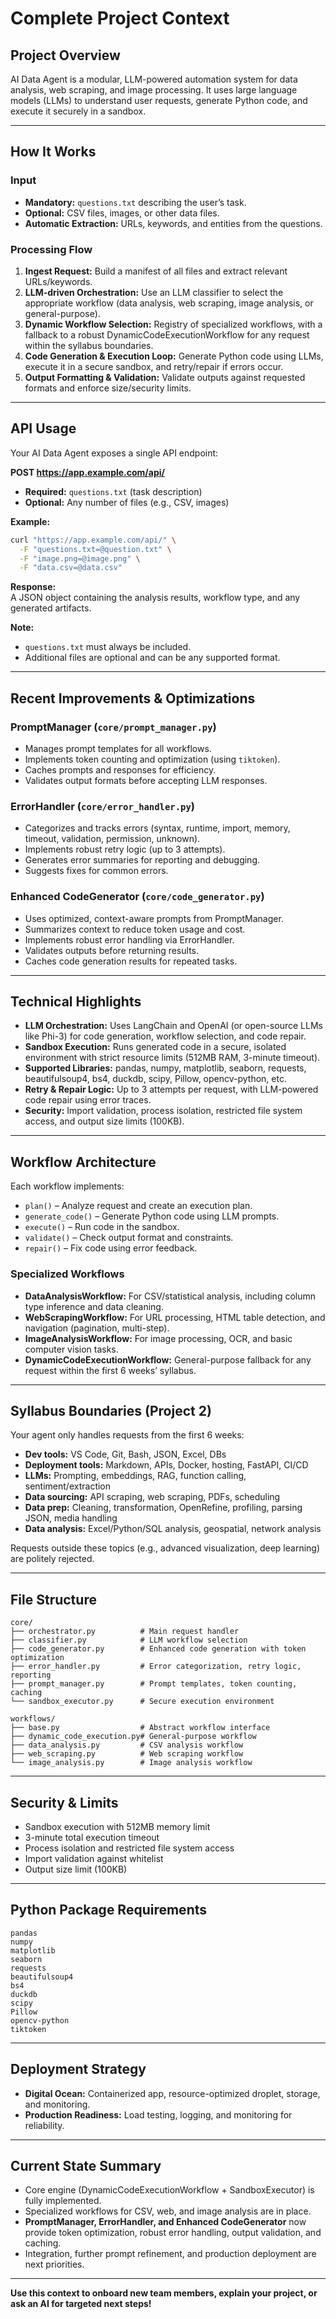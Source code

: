 # Complete Project Context

## Project Overview

AI Data Agent is a modular, LLM-powered automation system for data analysis, web scraping, and image processing. It uses large language models (LLMs) to understand user requests, generate Python code, and execute it securely in a sandbox.

---

## How It Works

### Input
- **Mandatory:** `questions.txt` describing the user’s task.
- **Optional:** CSV files, images, or other data files.
- **Automatic Extraction:** URLs, keywords, and entities from the questions.

### Processing Flow
1. **Ingest Request:** Build a manifest of all files and extract relevant URLs/keywords.
2. **LLM-driven Orchestration:** Use an LLM classifier to select the appropriate workflow (data analysis, web scraping, image analysis, or general-purpose).
3. **Dynamic Workflow Selection:** Registry of specialized workflows, with a fallback to a robust DynamicCodeExecutionWorkflow for any request within the syllabus boundaries.
4. **Code Generation & Execution Loop:** Generate Python code using LLMs, execute it in a secure sandbox, and retry/repair if errors occur.
5. **Output Formatting & Validation:** Validate outputs against requested formats and enforce size/security limits.

---

## API Usage

Your AI Data Agent exposes a single API endpoint:

**POST https://app.example.com/api/**

- **Required:** `questions.txt` (task description)
- **Optional:** Any number of files (e.g., CSV, images)

**Example:**
```bash
curl "https://app.example.com/api/" \
  -F "questions.txt=@question.txt" \
  -F "image.png=@image.png" \
  -F "data.csv=@data.csv"
```

**Response:**  
A JSON object containing the analysis results, workflow type, and any generated artifacts.

**Note:**  
- `questions.txt` must always be included.
- Additional files are optional and can be any supported format.

---

## Recent Improvements & Optimizations

### PromptManager (`core/prompt_manager.py`)
- Manages prompt templates for all workflows.
- Implements token counting and optimization (using `tiktoken`).
- Caches prompts and responses for efficiency.
- Validates output formats before accepting LLM responses.

### ErrorHandler (`core/error_handler.py`)
- Categorizes and tracks errors (syntax, runtime, import, memory, timeout, validation, permission, unknown).
- Implements robust retry logic (up to 3 attempts).
- Generates error summaries for reporting and debugging.
- Suggests fixes for common errors.

### Enhanced CodeGenerator (`core/code_generator.py`)
- Uses optimized, context-aware prompts from PromptManager.
- Summarizes context to reduce token usage and cost.
- Implements robust error handling via ErrorHandler.
- Validates outputs before returning results.
- Caches code generation results for repeated tasks.

---

## Technical Highlights

- **LLM Orchestration:** Uses LangChain and OpenAI (or open-source LLMs like Phi-3) for code generation, workflow selection, and code repair.
- **Sandbox Execution:** Runs generated code in a secure, isolated environment with strict resource limits (512MB RAM, 3-minute timeout).
- **Supported Libraries:** pandas, numpy, matplotlib, seaborn, requests, beautifulsoup4, bs4, duckdb, scipy, Pillow, opencv-python, etc.
- **Retry & Repair Logic:** Up to 3 attempts per request, with LLM-powered code repair using error traces.
- **Security:** Import validation, process isolation, restricted file system access, and output size limits (100KB).

---

## Workflow Architecture

Each workflow implements:
- `plan()` – Analyze request and create an execution plan.
- `generate_code()` – Generate Python code using LLM prompts.
- `execute()` – Run code in the sandbox.
- `validate()` – Check output format and constraints.
- `repair()` – Fix code using error feedback.

### Specialized Workflows
- **DataAnalysisWorkflow:** For CSV/statistical analysis, including column type inference and data cleaning.
- **WebScrapingWorkflow:** For URL processing, HTML table detection, and navigation (pagination, multi-step).
- **ImageAnalysisWorkflow:** For image processing, OCR, and basic computer vision tasks.
- **DynamicCodeExecutionWorkflow:** General-purpose fallback for any request within the first 6 weeks’ syllabus.

---

## Syllabus Boundaries (Project 2)
Your agent only handles requests from the first 6 weeks:
- **Dev tools:** VS Code, Git, Bash, JSON, Excel, DBs
- **Deployment tools:** Markdown, APIs, Docker, hosting, FastAPI, CI/CD
- **LLMs:** Prompting, embeddings, RAG, function calling, sentiment/extraction
- **Data sourcing:** API scraping, web scraping, PDFs, scheduling
- **Data prep:** Cleaning, transformation, OpenRefine, profiling, parsing JSON, media handling
- **Data analysis:** Excel/Python/SQL analysis, geospatial, network analysis

Requests outside these topics (e.g., advanced visualization, deep learning) are politely rejected.

---

## File Structure
```
core/
├── orchestrator.py          # Main request handler
├── classifier.py            # LLM workflow selection
├── code_generator.py        # Enhanced code generation with token optimization
├── error_handler.py         # Error categorization, retry logic, reporting
├── prompt_manager.py        # Prompt templates, token counting, caching
└── sandbox_executor.py      # Secure execution environment

workflows/
├── base.py                  # Abstract workflow interface
├── dynamic_code_execution.py# General-purpose workflow
├── data_analysis.py         # CSV analysis workflow
├── web_scraping.py          # Web scraping workflow
└── image_analysis.py        # Image analysis workflow
```

---

## Security & Limits
- Sandbox execution with 512MB memory limit
- 3-minute total execution timeout
- Process isolation and restricted file system access
- Import validation against whitelist
- Output size limit (100KB)

---

## Python Package Requirements
```
pandas
numpy
matplotlib
seaborn
requests
beautifulsoup4
bs4
duckdb
scipy
Pillow
opencv-python
tiktoken
```

---

## Deployment Strategy
- **Digital Ocean:** Containerized app, resource-optimized droplet, storage, and monitoring.
- **Production Readiness:** Load testing, logging, and monitoring for reliability.

---

## Current State Summary
- Core engine (DynamicCodeExecutionWorkflow + SandboxExecutor) is fully implemented.
- Specialized workflows for CSV, web, and image analysis are in place.
- **PromptManager, ErrorHandler, and Enhanced CodeGenerator** now provide token optimization, robust error handling, output validation, and caching.
- Integration, further prompt refinement, and production deployment are next priorities.

---

**Use this context to onboard new team members, explain your project, or ask an AI for targeted next steps!**
